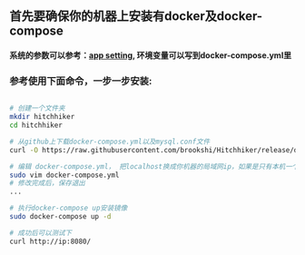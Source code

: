 ## 首先要确保你的机器上安装有docker及docker-compose

#### 系统的参数可以参考：[app setting](app-setting.md), 环境变量可以写到docker-compose.yml里

### 参考使用下面命令，一步一步安装:
``` bash

# 创建一个文件夹
mkdir hitchhiker
cd hitchhiker

# 从github上下载docker-compose.yml以及mysql.conf文件
curl -O https://raw.githubusercontent.com/brookshi/Hitchhiker/release/deploy/docker/hitchhiker_and_mysql/docker-compose.yml -O https://raw.githubusercontent.com/brookshi/Hitchhiker/release/deploy/docker/hitchhiker_and_mysql/hitchhiker-mysql.cnf

# 编辑 docker-compose.yml， 把localhost换成你机器的局域网ip，如果是只有本机一个人用那就localhost也可以
sudo vim docker-compose.yml
# 修改完成后，保存退出
...

# 执行docker-compose up安装镜像
sudo docker-compose up -d

# 成功后可以测试下
curl http://ip:8080/
```